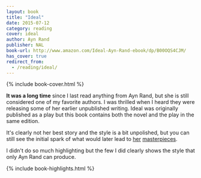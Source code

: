 ```yaml
---
layout: book
title: "Ideal"
date: 2015-07-12
category: reading
cover: ideal
author: Ayn Rand
publisher: NAL
book-url: http://www.amazon.com/Ideal-Ayn-Rand-ebook/dp/B00OQS4CJM/
has_cover: true
redirect_from:
  - /reading/ideal/
---
```

{% include book-cover.html %}

**It was a long time** since I last read anything from Ayn Rand, but she is still considered one of my favorite authors. I was thrilled when I heard they were releasing some of her earlier unpublished writing. Ideal was originally published as a play but this book contains both the novel and the play in the same edition.

It's clearly not her best story and the style is a bit unpolished, but you can still see the initial spark of what would later lead to [her](/reading/atlas-shrugged) [masterpieces](/reading/the-fountainhead).

I didn't do so much highlighting but the few I did clearly shows the style that only Ayn Rand can produce.

{% include book-highlights.html %}
